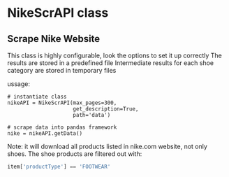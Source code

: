 # NikeScrAPI class

## Scrape Nike Website

This class is highly configurable, look the options to set it up correctly
The results are stored in a predefined file
Intermediate results for each shoe category are stored in temporary files

ussage:

```
# instantiate class
nikeAPI = NikeScrAPI(max_pages=300,
                     get_description=True,
                     path='data')
                   
# scrape data into pandas framework
nike = nikeAPI.getData()
```

Note: it will download all products listed in nike.com website, not only shoes. 
The shoe products are filtered out with:

```python
item['productType'] == 'FOOTWEAR'
```

